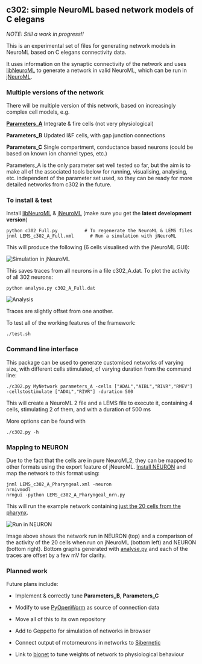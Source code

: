 c302: simple NeuroML based network models of C elegans
------------------------------------------------------

*NOTE: Still a work in progress!!* 

This is an experimental set of files for generating network models in NeuroML 
based on C elegans connectivity data.

It uses information on the synaptic connectivity of the network and uses 
[libNeuroML](https://github.com/NeuralEnsemble/libNeuroML) to generate 
a network in valid NeuroML, which can be run in [jNeuroML](https://github.com/NeuroML/jNeuroML).

### Multiple versions of the network

There will be multiple version of this network, based on increasingly complex cell models, e.g.

**[Parameters_A](https://github.com/openworm/CElegansNeuroML/blob/master/CElegans/pythonScripts/c302/parameters_A.py)** Integrate & fire cells (not very physiological)

**Parameters_B** Updated I&F cells, with gap junction connections

**Parameters_C** Single compartment, conductance based neurons (could be based on known ion channel types, etc.)

Parameters_A is the only parameter set well tested so far, but the aim is to make all of the associated tools below for running, 
visualising, analysing, etc. independent of the parameter set used, so they can be ready for more detailed networks from c302 in the future. 

### To install & test

Install [libNeuroML](https://github.com/NeuralEnsemble/libNeuroML) & [jNeuroML](https://github.com/NeuroML/jNeuroML) (make sure you get the **latest development version**)

    python c302_Full.py          # To regenerate the NeuroML & LEMS files
    jnml LEMS_c302_A_Full.xml      # Run a simulation with jNeuroML
    
This will produce the following (6 cells visualised with the jNeuroML GUI):

![Simulation in jNeuroML](https://raw.githubusercontent.com/openworm/CElegansNeuroML/master/CElegans/pythonScripts/c302/images/LEMS.png)

This saves traces from all neurons in a file c302_A.dat. To plot the activity of all 302 neurons:

    python analyse.py c302_A_Full.dat
    
![Analysis](https://raw.githubusercontent.com/openworm/CElegansNeuroML/master/CElegans/pythonScripts/c302/images/analyse.png)
    
    
Traces are slightly offset from one another.

To test all of the working features of the framework:

    ./test.sh
    
### Command line interface

This package can be used to generate customised networks of varying size, with different cells stimulated, of varying duration from the command line:

    ./c302.py MyNetwork parameters_A -cells ["ADAL","AIBL","RIVR","RMEV"] -cellstostimulate ["ADAL","RIVR"] -duration 500
    
This will create a NeuroML 2 file and a LEMS file to execute it, containing 4 cells, stimulating 2 of them, and with a duration of 500 ms

More options can be found with 

    ./c302.py -h
    
### Mapping to NEURON

Due to the fact that the cells are in pure NeuroML2, they can be mapped to other formats using the export feature of jNeuroML. [Install NEURON](http://www.neuron.yale.edu/neuron/download) and map the network to this format using:

    jnml LEMS_c302_A_Pharyngeal.xml -neuron
    nrnivmodl
    nrngui -python LEMS_c302_A_Pharyngeal_nrn.py
    
This will run the example network containing [just the 20 cells from the pharynx](https://github.com/openworm/CElegansNeuroML/blob/master/CElegans/pythonScripts/c302/c302_A_Pharyngeal.py). 

![Run in NEURON](https://raw.githubusercontent.com/openworm/CElegansNeuroML/master/CElegans/pythonScripts/c302/images/Neuron.png)

Image above shows the network run in NEURON (top) and a comparison of the activity of the 20 cells when run on jNeuroML 
(bottom left) and NEURON (bottom right). Bottom graphs generated with [analyse.py](https://github.com/openworm/CElegansNeuroML/blob/master/CElegans/pythonScripts/c302/analyse.py) and each of the traces are offset by a few mV for clarity.

### Planned work

Future plans include:

- Implement & correctly tune **Parameters_B**, **Parameters_C**

- Modify to use [PyOpenWorm](https://github.com/openworm/PyOpenWorm) as source of connection data

- Move all of this to its own repository

- Add to Geppetto for simulation of networks in browser

- Connect output of motorneurons in networks to [Sibernetic](http://openworm.github.io/Smoothed-Particle-Hydrodynamics/)

- Link to [bionet](https://github.com/portegys/bionet) to tune weights of network to physiological behaviour


